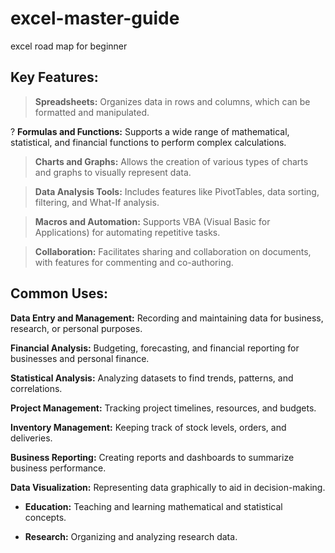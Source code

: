 # excel-master-guide
excel road map for beginner

## Key Features:

> **Spreadsheets:** Organizes data in rows and columns, which can be formatted and manipulated.

? **Formulas and Functions:** Supports a wide range of mathematical, statistical, and financial functions to perform complex calculations.

> **Charts and Graphs:** Allows the creation of various types of charts and graphs to visually represent data.

> **Data Analysis Tools:** Includes features like PivotTables, data sorting, filtering, and What-If analysis.

> **Macros and Automation:** Supports VBA (Visual Basic for Applications) for automating repetitive tasks.

> **Collaboration:** Facilitates sharing and collaboration on documents, with features for commenting and co-authoring.

## Common Uses:

**Data Entry and Management:** Recording and maintaining data for business, research, or personal purposes.

**Financial Analysis:** Budgeting, forecasting, and financial reporting for businesses and personal finance.

**Statistical Analysis:** Analyzing datasets to find trends, patterns, and correlations.

**Project Management:** Tracking project timelines, resources, and budgets.

**Inventory Management:** Keeping track of stock levels, orders, and deliveries.

**Business Reporting:** Creating reports and dashboards to summarize business performance.

**Data Visualization:** Representing data graphically to aid in decision-making.

- **Education:** Teaching and learning mathematical and statistical concepts.

- **Research:** Organizing and analyzing research data.
